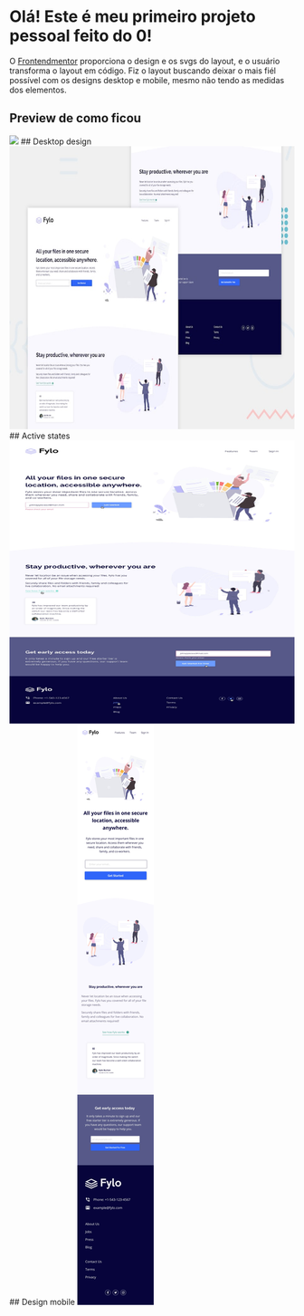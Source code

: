 # Olá! Este é meu primeiro projeto pessoal feito do 0!

O <a href="www.frontendmentor.io">Frontendmentor</a> proporciona o design e os svgs do layout, e o usuário transforma o layout em código.
Fiz o layout buscando deixar o mais fiél possível com os designs desktop e mobile, mesmo não tendo as medidas dos elementos.

## Preview de como ficou
<img src="/fylo.gif">
## Desktop design
<img width="800" height="500" src="design/desktop-preview.jpg">
## Active states
<img width="800" height="500" src="design/active-states.jpg">
## Design mobile
<img src="design/mobile-design.jpg">
